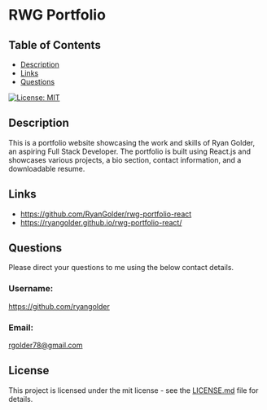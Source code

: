 # RWG Portfolio

## Table of Contents
- [Description](#description)
- [Links](#links)
- [Questions](#questions)

[![License: MIT](https://img.shields.io/badge/License-MIT-yellow.svg)](https://opensource.org/licenses/MIT)

## Description
This is a portfolio website showcasing the work and skills of Ryan Golder, an aspiring Full Stack Developer. The portfolio is built using React.js and showcases various projects, a bio section, contact information, and a downloadable resume.

## Links

- https://github.com/RyanGolder/rwg-portfolio-react
- https://ryangolder.github.io/rwg-portfolio-react/

## Questions
Please direct your questions to me using the below contact details.

### Username: 
https://github.com/ryangolder

### Email:
rgolder78@gmail.com 

## License

This project is licensed under the mit license - see the [LICENSE.md](https://opensource.org/licenses/MIT) file for details.
